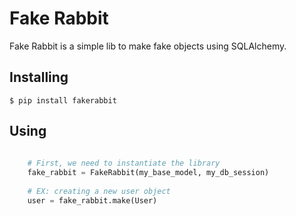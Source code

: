 Fake Rabbit
===========

Fake Rabbit is a simple lib to make fake objects using SQLAlchemy. 

Installing
--------

```shell script 
$ pip install fakerabbit
```    
 
Using
--------

```python 
    
    # First, we need to instantiate the library
    fake_rabbit = FakeRabbit(my_base_model, my_db_session)
    
    # EX: creating a new user object
    user = fake_rabbit.make(User)
```
    
    
    